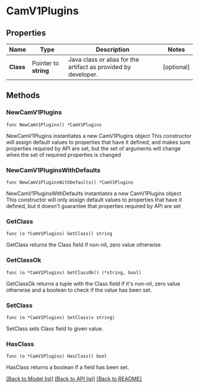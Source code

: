 # CamV1Plugins

## Properties

Name | Type | Description | Notes
------------ | ------------- | ------------- | -------------
**Class** | Pointer to **string** | Java class or alias for the artifact as provided by developer. | [optional] 

## Methods

### NewCamV1Plugins

`func NewCamV1Plugins() *CamV1Plugins`

NewCamV1Plugins instantiates a new CamV1Plugins object
This constructor will assign default values to properties that have it defined,
and makes sure properties required by API are set, but the set of arguments
will change when the set of required properties is changed

### NewCamV1PluginsWithDefaults

`func NewCamV1PluginsWithDefaults() *CamV1Plugins`

NewCamV1PluginsWithDefaults instantiates a new CamV1Plugins object
This constructor will only assign default values to properties that have it defined,
but it doesn't guarantee that properties required by API are set

### GetClass

`func (o *CamV1Plugins) GetClass() string`

GetClass returns the Class field if non-nil, zero value otherwise.

### GetClassOk

`func (o *CamV1Plugins) GetClassOk() (*string, bool)`

GetClassOk returns a tuple with the Class field if it's non-nil, zero value otherwise
and a boolean to check if the value has been set.

### SetClass

`func (o *CamV1Plugins) SetClass(v string)`

SetClass sets Class field to given value.

### HasClass

`func (o *CamV1Plugins) HasClass() bool`

HasClass returns a boolean if a field has been set.


[[Back to Model list]](../README.md#documentation-for-models) [[Back to API list]](../README.md#documentation-for-api-endpoints) [[Back to README]](../README.md)


